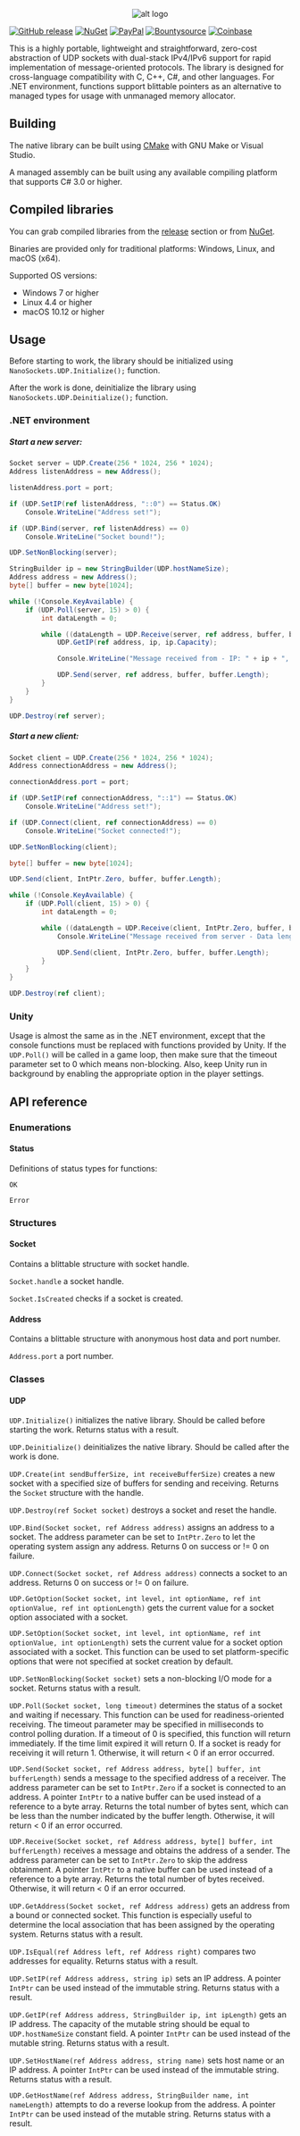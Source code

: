 <p align="center"> 
  <img src="https://i.imgur.com/EqHM4Yz.png" alt="alt logo">
</p>

[![GitHub release](https://img.shields.io/github/release/nxrighthere/NanoSockets.svg)](https://github.com/nxrighthere/NanoSockets/releases) [![NuGet](https://img.shields.io/nuget/v/NanoSockets.svg)](https://www.nuget.org/packages/NanoSockets/) [![PayPal](https://drive.google.com/uc?id=1OQrtNBVJehNVxgPf6T6yX1wIysz1ElLR)](https://www.paypal.me/nxrighthere) [![Bountysource](https://drive.google.com/uc?id=19QRobscL8Ir2RL489IbVjcw3fULfWS_Q)](https://salt.bountysource.com/checkout/amount?team=nxrighthere) [![Coinbase](https://drive.google.com/uc?id=1LckuF-IAod6xmO9yF-jhTjq1m-4f7cgF)](https://commerce.coinbase.com/checkout/03e11816-b6fc-4e14-b974-29a1d0886697)

This is a highly portable, lightweight and straightforward, zero-cost abstraction of UDP sockets with dual-stack IPv4/IPv6 support for rapid implementation of message-oriented protocols. The library is designed for cross-language compatibility with C, C++, C#, and other languages. For .NET environment, functions support blittable pointers as an alternative to managed types for usage with unmanaged memory allocator.

Building
--------
The native library can be built using [CMake](https://cmake.org/download/) with GNU Make or Visual Studio.

A managed assembly can be built using any available compiling platform that supports C# 3.0 or higher.

Compiled libraries
--------
You can grab compiled libraries from the [release](https://github.com/nxrighthere/NanoSockets/releases) section or from [NuGet](https://www.nuget.org/packages/NanoSockets).

Binaries are provided only for traditional platforms: Windows, Linux, and macOS (x64).

Supported OS versions:
- Windows 7 or higher
- Linux 4.4 or higher
- macOS 10.12 or higher

Usage
--------
Before starting to work, the library should be initialized using `NanoSockets.UDP.Initialize();` function.

After the work is done, deinitialize the library using `NanoSockets.UDP.Deinitialize();` function.

### .NET environment
##### Start a new server:
```c#
Socket server = UDP.Create(256 * 1024, 256 * 1024);
Address listenAddress = new Address();

listenAddress.port = port;

if (UDP.SetIP(ref listenAddress, "::0") == Status.OK)
    Console.WriteLine("Address set!");

if (UDP.Bind(server, ref listenAddress) == 0)
    Console.WriteLine("Socket bound!");

UDP.SetNonBlocking(server);

StringBuilder ip = new StringBuilder(UDP.hostNameSize);
Address address = new Address();
byte[] buffer = new byte[1024];

while (!Console.KeyAvailable) {
    if (UDP.Poll(server, 15) > 0) {
        int dataLength = 0;

        while ((dataLength = UDP.Receive(server, ref address, buffer, buffer.Length)) > 0) {
            UDP.GetIP(ref address, ip, ip.Capacity);

            Console.WriteLine("Message received from - IP: " + ip + ", Data length: " + dataLength);

            UDP.Send(server, ref address, buffer, buffer.Length);
        }
    }
}

UDP.Destroy(ref server);
```

##### Start a new client:
```c#
Socket client = UDP.Create(256 * 1024, 256 * 1024);
Address connectionAddress = new Address();

connectionAddress.port = port;

if (UDP.SetIP(ref connectionAddress, "::1") == Status.OK)
    Console.WriteLine("Address set!");

if (UDP.Connect(client, ref connectionAddress) == 0)
    Console.WriteLine("Socket connected!");

UDP.SetNonBlocking(client);

byte[] buffer = new byte[1024];

UDP.Send(client, IntPtr.Zero, buffer, buffer.Length);

while (!Console.KeyAvailable) {
    if (UDP.Poll(client, 15) > 0) {
        int dataLength = 0;

        while ((dataLength = UDP.Receive(client, IntPtr.Zero, buffer, buffer.Length)) > 0) {
            Console.WriteLine("Message received from server - Data length: " + dataLength);

            UDP.Send(client, IntPtr.Zero, buffer, buffer.Length);
        }
    }
}

UDP.Destroy(ref client);
```

### Unity
Usage is almost the same as in the .NET environment, except that the console functions must be replaced with functions provided by Unity. If the `UDP.Poll()` will be called in a game loop, then make sure that the timeout parameter set to 0 which means non-blocking. Also, keep Unity run in background by enabling the appropriate option in the player settings.

API reference
--------
### Enumerations
#### Status
Definitions of status types for functions:

`OK`

`Error`

### Structures
#### Socket
Contains a blittable structure with socket handle.

`Socket.handle` a socket handle.

`Socket.IsCreated` checks if a socket is created.

#### Address
Contains a blittable structure with anonymous host data and port number.

`Address.port` a port number.

### Classes
#### UDP
`UDP.Initialize()` initializes the native library. Should be called before starting the work. Returns status with a result.

`UDP.Deinitialize()` deinitializes the native library. Should be called after the work is done.

`UDP.Create(int sendBufferSize, int receiveBufferSize)` creates a new socket with a specified size of buffers for sending and receiving. Returns the `Socket` structure with the handle.

`UDP.Destroy(ref Socket socket)` destroys a socket and reset the handle.

`UDP.Bind(Socket socket, ref Address address)` assigns an address to a socket. The address parameter can be set to `IntPtr.Zero` to let the operating system assign any address. Returns 0 on success or != 0 on failure.

`UDP.Connect(Socket socket, ref Address address)` connects a socket to an address. Returns 0 on success or != 0 on failure. 

`UDP.GetOption(Socket socket, int level, int optionName, ref int optionValue, ref int optionLength)` gets the current value for a socket option associated with a socket.

`UDP.SetOption(Socket socket, int level, int optionName, ref int optionValue, int optionLength)` sets the current value for a socket option associated with a socket. This function can be used to set platform-specific options that were not specified at socket creation by default.

`UDP.SetNonBlocking(Socket socket)` sets a non-blocking I/O mode for a socket. Returns status with a result.

`UDP.Poll(Socket socket, long timeout)` determines the status of a socket and waiting if necessary. This function can be used for readiness-oriented receiving. The timeout parameter may be specified in milliseconds to control polling duration. If a timeout of 0 is specified, this function will return immediately. If the time limit expired it will return 0. If a socket is ready for receiving it will return 1. Otherwise, it will return < 0 if an error occurred.

`UDP.Send(Socket socket, ref Address address, byte[] buffer, int bufferLength)` sends a message to the specified address of a receiver. The address parameter can be set to `IntPtr.Zero` if a socket is connected to an address. A pointer `IntPtr` to a native buffer can be used instead of a reference to a byte array. Returns the total number of bytes sent, which can be less than the number indicated by the buffer length. Otherwise, it will return < 0 if an error occurred.

`UDP.Receive(Socket socket, ref Address address, byte[] buffer, int bufferLength)` receives a message and obtains the address of a sender. The address parameter can be set to `IntPtr.Zero` to skip the address obtainment. A pointer `IntPtr` to a native buffer can be used instead of a reference to a byte array. Returns the total number of bytes received. Otherwise, it will return < 0 if an error occurred.

`UDP.GetAddress(Socket socket, ref Address address)` gets an address from a bound or connected socket. This function is especially useful to determine the local association that has been assigned by the operating system. Returns status with a result.

`UDP.IsEqual(ref Address left, ref Address right)` compares two addresses for equality. Returns status with a result.

`UDP.SetIP(ref Address address, string ip)` sets an IP address. A pointer `IntPtr` can be used instead of the immutable string. Returns status with a result.

`UDP.GetIP(ref Address address, StringBuilder ip, int ipLength)` gets an IP address. The capacity of the mutable string should be equal to `UDP.hostNameSize` constant field. A pointer `IntPtr` can be used instead of the mutable string. Returns status with a result.

`UDP.SetHostName(ref Address address, string name)` sets host name or an IP address. A pointer `IntPtr` can be used instead of the immutable string. Returns status with a result.

`UDP.GetHostName(ref Address address, StringBuilder name, int nameLength)` attempts to do a reverse lookup from the address. A pointer `IntPtr` can be used instead of the mutable string. Returns status with a result.
